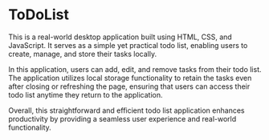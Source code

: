 # ToDoList
This is a real-world desktop application built using HTML, CSS, and JavaScript. It serves as a simple yet practical todo list, enabling users to create, manage, and store their tasks locally.

In this application, users can add, edit, and remove tasks from their todo list. The application utilizes local storage functionality to retain the tasks even after closing or refreshing the page, ensuring that users can access their todo list anytime they return to the application.

Overall, this straightforward and efficient todo list application enhances productivity by providing a seamless user experience and real-world functionality.
